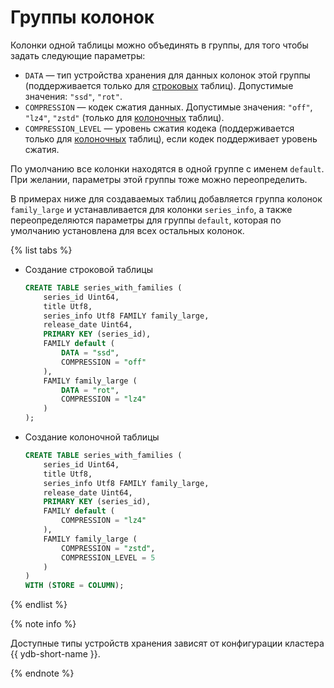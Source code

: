# Группы колонок

Колонки одной таблицы можно объединять в группы, для того чтобы задать следующие параметры:

* `DATA` — тип устройства хранения для данных колонок этой группы (поддерживается только для [строковых](../../../../concepts/datamodel/table.md#row-oriented-tables) таблиц). Допустимые значения: `"ssd"`, `"rot"`.
* `COMPRESSION` — кодек сжатия данных. Допустимые значения: `"off"`, `"lz4"`, `"zstd"` (только для [колоночных](../../../../concepts/datamodel/table.md#column-oriented-tables) таблиц).
* `COMPRESSION_LEVEL` — уровень сжатия кодека (поддерживается только для [колоночных](../../../../concepts/datamodel/table.md#column-oriented-tables) таблиц), если кодек поддерживает уровень сжатия.

По умолчанию все колонки находятся в одной группе с именем `default`.  При желании, параметры этой группы тоже можно переопределить.

В примерах ниже для создаваемых таблиц добавляется группа колонок `family_large` и устанавливается для колонки `series_info`, а также переопределяются параметры для группы `default`, которая по умолчанию установлена для всех остальных колонок.


{% list tabs %}

- Создание строковой таблицы

    ```sql
    CREATE TABLE series_with_families (
        series_id Uint64,
        title Utf8,
        series_info Utf8 FAMILY family_large,
        release_date Uint64,
        PRIMARY KEY (series_id),
        FAMILY default (
            DATA = "ssd",
            COMPRESSION = "off"
        ),
        FAMILY family_large (
            DATA = "rot",
            COMPRESSION = "lz4"
        )
    );
    ```

- Создание колоночной таблицы

    ```sql
    CREATE TABLE series_with_families (
        series_id Uint64,
        title Utf8,
        series_info Utf8 FAMILY family_large,
        release_date Uint64,
        PRIMARY KEY (series_id),
        FAMILY default (
            COMPRESSION = "lz4"
        ),
        FAMILY family_large (
            COMPRESSION = "zstd",
            COMPRESSION_LEVEL = 5
        )
    ) 
    WITH (STORE = COLUMN);
    ```

{% endlist %}

{% note info %}

Доступные типы устройств хранения зависят от конфигурации кластера {{ ydb-short-name }}.

{% endnote %}